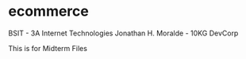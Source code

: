 # ecommerce
BSIT - 3A Internet Technologies
Jonathan H. Moralde - 10KG DevCorp

This is for Midterm Files
